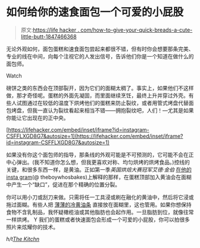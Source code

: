 # 如何给你的速食面包一个可爱的小屁股

> 原文:[https://life hacker . com/how-to-give-your-quick-breads-a-cute-little-butt-1847466368](https://lifehacker.com/how-to-give-your-quick-breads-a-cute-little-butt-1847466368)

无论外观如何，面包蛋糕和速食面包尝起来都很不错，但有时你会想要那条完美、专业的线在中间，向每个注视它的人发出信号，告诉他们你是一个知道在做什么的 面包师。

Watch

磅饼之类的东西会在顶部裂开，因为它们的面糊太稠了。事实上，如果他们不这样做，那才奇怪呢。蛋糕的外面先凝固，而里面继续烹饪，最终上升并穿过外壳。有些人试图通过在较低的温度下烘烤他们的蛋糕来防止裂纹，或者用管式烤盘代替面包烤盘，但我一直认为裂纹看起来相当不错——拥抱裂纹吧，人们！—尤其是如果你能让它出现在的正中央。

 [https://lifehacker.com/embed/inset/iframe?id=instagram-CSFFLXGD8G7&autosize=1](https://lifehacker.com/embed/inset/iframe?id=instagram-CSFFLXGD8G7&autosize=1) 

如果没有你这个面包师的指导，那条线的外观可能是不可预测的，它可能不会在正中心弹出。(我不知道你怎么想，但我更喜欢对称、均匀烘烤的烘烤食品。)控线的关键，和很多东西一样，是黄油。正如第一季*英国烘焙大赛冠军艾德·金伯* [在他的insta gram](https://www.instagram.com/p/CSFFLXGD8G7/)(@ theboywhosbakes)上解释的那样，在蛋糕顶部加入黄油会在面糊中产生一个“缺口”，促进在那个精确的位置分裂。

你可以用小刀或刮刀来做。只需将任一工具浸或刷在融化的黄油中，然后将它浸或拖过面糊。有些人把 [薄薄的冷黄油条](https://bakingbites.com/2014/05/how-to-crack-a-pound-cake/) 直接放在面糊里，这也管用。如果你想保持食物不含乳制品，我怀疑橄榄油或其他脂肪也会起作用。一旦脂肪到位，就像往常一样烘烤。 Y 我们的蛋糕或者快速面包会形成一个可爱的小屁股，你可以拍很多照片来炫耀你的技术。

*h/t*[*The Kitchn*](https://www.thekitchn.com/trick-for-picture-perfect-loaf-cakes-and-quick-breads-23212828)
